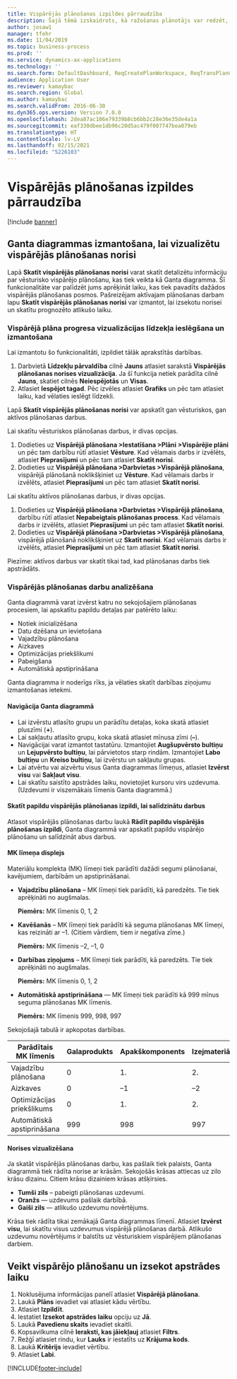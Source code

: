 ```yaml
---
title: Vispārējās plānošanas izpildes pārraudzība
description: Šajā tēmā izskaidrots, kā ražošanas plānotājs var redzēt, vai notiek vispārējās plānošanas izpilde.
author: josaw1
manager: tfehr
ms.date: 11/04/2019
ms.topic: business-process
ms.prod: ''
ms.service: dynamics-ax-applications
ms.technology: ''
ms.search.form: DefaultDashboard, ReqCreatePlanWorkspace, ReqTransPlanCard, SysQueryForm, InventItemIdLookupSimple, ReqLog, ReqProcessTaskTrace
audience: Application User
ms.reviewer: kamaybac
ms.search.region: Global
ms.author: kamaybac
ms.search.validFrom: 2016-06-30
ms.dyn365.ops.version: Version 7.0.0
ms.openlocfilehash: 2dea87ac106e79339b8cb6bb2c28e36e35de4a1a
ms.sourcegitcommit: eaf330dbee1db96c20d5ac479f007747bea079eb
ms.translationtype: HT
ms.contentlocale: lv-LV
ms.lasthandoff: 02/15/2021
ms.locfileid: "5226103"
---
```

# <a name="monitor-a-master-planning-run"></a>Vispārējās plānošanas izpildes pārraudzība

[!include [banner](../../includes/banner.md)]

## <a name="use-a-gantt-chart-to-visualize-master-planning-progress"></a>Ganta diagrammas izmantošana, lai vizualizētu vispārējās plānošanas norisi

Lapā **Skatīt vispārējās plānošanas norisi** varat skatīt detalizētu informāciju par vēsturisko vispārējo plānošanu, kas tiek veikta kā Ganta diagramma. Šī funkcionalitāte var palīdzēt jums aprēķināt laiku, kas tiek pavadīts dažādos vispārējās plānošanas posmos. Pašreizējam aktīvajam plānošanas darbam lapu **Skatīt vispārējās plānošanas norisi** var izmantot, lai izsekotu norisei un skatītu prognozēto atlikušo laiku.

### <a name="turn-on-and-use-the-master-plan-progress-visualization-feature"></a>Vispārējā plāna progresa vizualizācijas līdzekļa ieslēgšana un izmantošana

Lai izmantotu šo funkcionalitāti, izpildiet tālāk aprakstītās darbības.

1. Darbvietā **Līdzekļu pārvaldība** cilnē **Jauns** atlasiet sarakstā **Vispārējās plānošanas norises vizualizācija**. Ja šī funkcija netiek parādīta cilnē **Jauns**, skatiet cilnēs **Neiespējotās** un **Visas**.
1. Atlasiet **Iespējot tagad**. Pēc izvēles atlasiet **Grafiks** un pēc tam atlasiet laiku, kad vēlaties ieslēgt līdzekli.

Lapā **Skatīt vispārējās plānošanas norisi** var apskatīt gan vēsturiskos, gan aktīvos plānošanas darbus. 

Lai skatītu vēsturiskos plānošanas darbus, ir divas opcijas. 

1. Dodieties uz **Vispārējā plānošana \>Iestatīšana \>Plāni \>Vispārējie plāni** un pēc tam darbību rūtī atlasiet **Vēsture**. Kad vēlamais darbs ir izvēlēts, atlasiet **Pieprasījumi** un pēc tam atlasiet **Skatīt norisi**.
1. Dodieties uz **Vispārējā plānošana \>Darbvietas \>Vispārējā plānošana**, vispārējā plānošanā noklikšķiniet uz **Vēsture**. Kad vēlamais darbs ir izvēlēts, atlasiet **Pieprasījumi** un pēc tam atlasiet **Skatīt norisi**.

Lai skatītu aktīvos plānošanas darbus, ir divas opcijas. 
1. Dodieties uz **Vispārējā plānošana \>Darbvietas \>Vispārējā plānošana**, darbību rūtī atlasiet **Nepabeigtais plānošanas process**. Kad vēlamais darbs ir izvēlēts, atlasiet **Pieprasījumi** un pēc tam atlasiet **Skatīt norisi**.
1. Dodieties uz **Vispārējā plānošana \>Darbvietas \>Vispārējā plānošana**, vispārējā plānošanā noklikšķiniet uz **Skatīt norisi**. Kad vēlamais darbs ir izvēlēts, atlasiet **Pieprasījumi** un pēc tam atlasiet **Skatīt norisi**.

Piezīme: aktīvos darbus var skatīt tikai tad, kad plānošanas darbs tiek apstrādāts.

### <a name="analyze-a-master-planning-job"></a>Vispārējās plānošanas darbu analizēšana

Ganta diagrammā varat izvērst katru no sekojošajiem plānošanas procesiem, lai apskatītu papildu detaļas par patērēto laiku:

- Notiek inicializēšana
- Datu dzēšana un ievietošana
- Vajadzību plānošana
- Aizkaves
- Optimizācijas priekšlikumi
- Pabeigšana
- Automātiskā apstiprināšana

Ganta diagramma ir noderīgs rīks, ja vēlaties skatīt darbības ziņojumu izmantošanas ietekmi.

#### <a name="navigation-in-the-gantt-chart"></a>Navigācija Ganta diagrammā

- Lai izvērstu atlasīto grupu un parādītu detaļas, koka skatā atlasiet pluszīmi (**+**).
- Lai sakļautu atlasīto grupu, koka skatā atlasiet mīnusa zīmi (**–**).
- Navigācijai varat izmantot tastatūru. Izmantojiet **Augšupvērsto bultiņu** un **Lejupvērsto bultiņu**, lai pārvietotos starp rindām. Izmantojiet **Labo bultiņu** un **Kreiso bultiņu**, lai izvērstu un sakļautu grupas.
- Lai atvērtu vai aizvērtu visus Ganta diagrammas līmeņus, atlasiet **Izvērst visu** vai **Sakļaut visu**.
- Lai skatītu saistīto apstrādes laiku, novietojiet kursoru virs uzdevuma. (Uzdevumi ir viszemākais līmenis Ganta diagrammā.)

#### <a name="view-an-additional-master-planning-run-to-compare-jobs"></a>Skatīt papildu vispārējās plānošanas izpildi, lai salīdzinātu darbus

Atlasot vispārējās plānošanas darbu laukā **Rādīt papildu vispārējās plānošanas izpildi**, Ganta diagrammā var apskatīt papildu vispārējo plānošanu un salīdzināt abus darbus.

#### <a name="bom-level-display"></a>MK līmeņa displejs

Materiālu komplekta (MK) līmeņi tiek parādīti dažādi segumi plānošanai, kavējumiem, darbībām un apstiprināšanai.

- **Vajadzību plānošana** – MK līmeņi tiek parādīti, kā paredzēts. Tie tiek aprēķināti no augšmalas.

    **Piemērs:** MK līmenis 0, 1, 2

- **Kavēšanās** – MK līmeņi tiek parādīti kā seguma plānošanas MK līmeņi, kas reizināti ar –1. (Citiem vārdiem, tiem ir negatīva zīme.)

    **Piemērs:** MK līmenis –2, –1, 0

- **Darbības ziņojums** – MK līmeņi tiek parādīti, kā paredzēts. Tie tiek aprēķināti no augšmalas.

    **Piemērs:** MK līmenis 0, 1, 2

- **Automātiskā apstiprināšana** — MK līmeņi tiek parādīti kā 999 mīnus seguma plānošanas MK līmenis.

    **Piemērs:** MK līmenis 999, 998, 997

Sekojošajā tabulā ir apkopotas darbības.

| Parādītais MK līmenis | Galaprodukts | Apakškomponents | Izejmateriāls |
|---|---|---|---|
| Vajadzību plānošana | 0 | 1. | 2. |
| Aizkaves | 0 | –1 | –2 |
| Optimizācijas priekšlikums | 0 | 1. | 2. |
| Automātiskā apstiprināšana | 999 | 998 | 997 |

#### <a name="visualize-progress"></a>Norises vizualizēšana

Ja skatāt vispārējās plānošanas darbu, kas pašlaik tiek palaists, Ganta diagrammā tiek rādīta norise ar krāsām. Sekojošās krāsas attiecas uz zilo krāsu dizainu. Citiem krāsu dizainiem krāsas atšķirsies.

- **Tumši zils** – pabeigti plānošanas uzdevumi.
- **Oranžs** — uzdevums pašlaik darbībā.
- **Gaiši zils** — atlikušo uzdevumu novērtējums.

Krāsa tiek rādīta tikai zemākajā Ganta diagrammas līmenī. Atlasiet **Izvērst visu**, lai skatītu visus uzdevumus vispārējā plānošanas darbā. Atlikušo uzdevumu novērtējums ir balstīts uz vēsturiskiem vispārējiem plānošanas darbiem.

## <a name="run-master-planning-and-track-processing-time"></a>Veikt vispārējo plānošanu un izsekot apstrādes laiku

1. Noklusējuma informācijas panelī atlasiet **Vispārējā plānošana**.
1. Laukā **Plāns** ievadiet vai atlasiet kādu vērtību.
1. Atlasiet **Izpildīt**.
1. Iestatiet **Izsekot apstrādes laiku** opciju uz **Jā**.
1. Laukā **Pavedienu skaits** ievadiet skaitli.
1. Kopsavilkuma cilnē **Ieraksti, kas jāiekļauj** atlasiet **Filtrs**.
1. Režģī atlasiet rindu, kur **Lauks** ir iestatīts uz **Krājuma kods**.
1. Laukā **Kritērijs** ievadiet vērtību.
1. Atlasiet **Labi**.


[!INCLUDE[footer-include](../../../includes/footer-banner.md)]